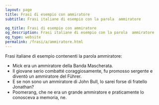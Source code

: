```yaml
---
layout: page
title: Frasi di esempio con ammiratore 
subtitle: Frasi italiane di esempio con la parola  ammiratore

og_title: Frasi di esempio con ammiratore 
og_description: Frasi italiane di esempio con la parola  ammiratore
og_type: website
permalink: /frasi/a/ammiratore.html
---
```


Frasi italiane di esempio contenenti la parola ammiratore:


- Mick era un ammiratore della Banda Mascherata.
- Il giovane serio combatté coraggiosamente, fu promosso sergente e diventò un ammiratore del Führer.
- E se non sono un ammiratore di John Bull, lo sarei forse di fratello Jonathan?
- Poomerang, che ne era un grande ammiratore e praticamente lo conosceva a memoria, ne.
